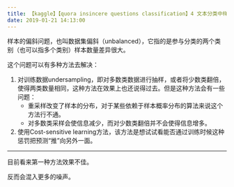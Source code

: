```yaml
---
title: 【kaggle】【quora insincere questions classification】4 文本分类中样本倾斜
date: 2019-01-21 14:13:00
---
```


样本的偏斜问题，也叫数据集偏斜（unbalanced），它指的是参与分类的两个类别（也可以指多个类别）样本数量差异很大。


这个问题可以有多种方法去解决：

1. 对训练数据undersampling，即对多数类数据进行抽样，或者将少数类翻倍，使得两类数量相同，这种方法在效果上也还说得过去。但是这种方法会有一些问题：
    * 重采样改变了样本的分布，对于某些依赖于样本概率分布的算法来说这个方法行不通。
    * 对多数类采样会使信息减少，而对少数类翻倍并不会使得信息增多。
2. 使用Cost-sensitive learning方法，该方法是想试试看能否通过训练时候这种惩罚把预测“推”向另外一面。



---
目前看来第一种方法效果不佳。

反而会混入更多的噪声。
